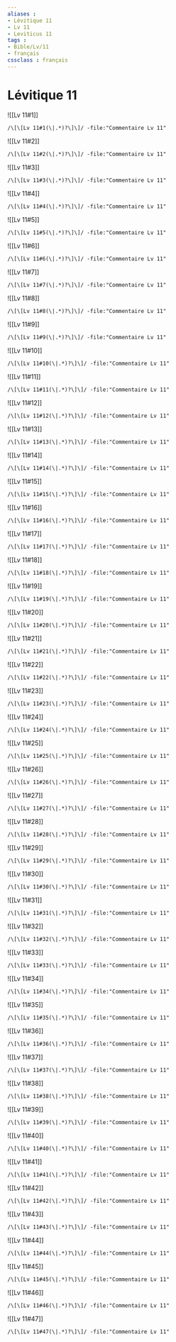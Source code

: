 ```yaml
---
aliases : 
- Lévitique 11
- Lv 11
- Leviticus 11
tags : 
- Bible/Lv/11
- français
cssclass : français
---
```


# Lévitique 11

![[Lv 11#1]]

```query
/\[\[Lv 11#1(\|.*)?\]\]/ -file:"Commentaire Lv 11"
```

![[Lv 11#2]]

```query
/\[\[Lv 11#2(\|.*)?\]\]/ -file:"Commentaire Lv 11"
```

![[Lv 11#3]]

```query
/\[\[Lv 11#3(\|.*)?\]\]/ -file:"Commentaire Lv 11"
```

![[Lv 11#4]]

```query
/\[\[Lv 11#4(\|.*)?\]\]/ -file:"Commentaire Lv 11"
```

![[Lv 11#5]]

```query
/\[\[Lv 11#5(\|.*)?\]\]/ -file:"Commentaire Lv 11"
```

![[Lv 11#6]]

```query
/\[\[Lv 11#6(\|.*)?\]\]/ -file:"Commentaire Lv 11"
```

![[Lv 11#7]]

```query
/\[\[Lv 11#7(\|.*)?\]\]/ -file:"Commentaire Lv 11"
```

![[Lv 11#8]]

```query
/\[\[Lv 11#8(\|.*)?\]\]/ -file:"Commentaire Lv 11"
```

![[Lv 11#9]]

```query
/\[\[Lv 11#9(\|.*)?\]\]/ -file:"Commentaire Lv 11"
```

![[Lv 11#10]]

```query
/\[\[Lv 11#10(\|.*)?\]\]/ -file:"Commentaire Lv 11"
```

![[Lv 11#11]]

```query
/\[\[Lv 11#11(\|.*)?\]\]/ -file:"Commentaire Lv 11"
```

![[Lv 11#12]]

```query
/\[\[Lv 11#12(\|.*)?\]\]/ -file:"Commentaire Lv 11"
```

![[Lv 11#13]]

```query
/\[\[Lv 11#13(\|.*)?\]\]/ -file:"Commentaire Lv 11"
```

![[Lv 11#14]]

```query
/\[\[Lv 11#14(\|.*)?\]\]/ -file:"Commentaire Lv 11"
```

![[Lv 11#15]]

```query
/\[\[Lv 11#15(\|.*)?\]\]/ -file:"Commentaire Lv 11"
```

![[Lv 11#16]]

```query
/\[\[Lv 11#16(\|.*)?\]\]/ -file:"Commentaire Lv 11"
```

![[Lv 11#17]]

```query
/\[\[Lv 11#17(\|.*)?\]\]/ -file:"Commentaire Lv 11"
```

![[Lv 11#18]]

```query
/\[\[Lv 11#18(\|.*)?\]\]/ -file:"Commentaire Lv 11"
```

![[Lv 11#19]]

```query
/\[\[Lv 11#19(\|.*)?\]\]/ -file:"Commentaire Lv 11"
```

![[Lv 11#20]]

```query
/\[\[Lv 11#20(\|.*)?\]\]/ -file:"Commentaire Lv 11"
```

![[Lv 11#21]]

```query
/\[\[Lv 11#21(\|.*)?\]\]/ -file:"Commentaire Lv 11"
```

![[Lv 11#22]]

```query
/\[\[Lv 11#22(\|.*)?\]\]/ -file:"Commentaire Lv 11"
```

![[Lv 11#23]]

```query
/\[\[Lv 11#23(\|.*)?\]\]/ -file:"Commentaire Lv 11"
```

![[Lv 11#24]]

```query
/\[\[Lv 11#24(\|.*)?\]\]/ -file:"Commentaire Lv 11"
```

![[Lv 11#25]]

```query
/\[\[Lv 11#25(\|.*)?\]\]/ -file:"Commentaire Lv 11"
```

![[Lv 11#26]]

```query
/\[\[Lv 11#26(\|.*)?\]\]/ -file:"Commentaire Lv 11"
```

![[Lv 11#27]]

```query
/\[\[Lv 11#27(\|.*)?\]\]/ -file:"Commentaire Lv 11"
```

![[Lv 11#28]]

```query
/\[\[Lv 11#28(\|.*)?\]\]/ -file:"Commentaire Lv 11"
```

![[Lv 11#29]]

```query
/\[\[Lv 11#29(\|.*)?\]\]/ -file:"Commentaire Lv 11"
```

![[Lv 11#30]]

```query
/\[\[Lv 11#30(\|.*)?\]\]/ -file:"Commentaire Lv 11"
```

![[Lv 11#31]]

```query
/\[\[Lv 11#31(\|.*)?\]\]/ -file:"Commentaire Lv 11"
```

![[Lv 11#32]]

```query
/\[\[Lv 11#32(\|.*)?\]\]/ -file:"Commentaire Lv 11"
```

![[Lv 11#33]]

```query
/\[\[Lv 11#33(\|.*)?\]\]/ -file:"Commentaire Lv 11"
```

![[Lv 11#34]]

```query
/\[\[Lv 11#34(\|.*)?\]\]/ -file:"Commentaire Lv 11"
```

![[Lv 11#35]]

```query
/\[\[Lv 11#35(\|.*)?\]\]/ -file:"Commentaire Lv 11"
```

![[Lv 11#36]]

```query
/\[\[Lv 11#36(\|.*)?\]\]/ -file:"Commentaire Lv 11"
```

![[Lv 11#37]]

```query
/\[\[Lv 11#37(\|.*)?\]\]/ -file:"Commentaire Lv 11"
```

![[Lv 11#38]]

```query
/\[\[Lv 11#38(\|.*)?\]\]/ -file:"Commentaire Lv 11"
```

![[Lv 11#39]]

```query
/\[\[Lv 11#39(\|.*)?\]\]/ -file:"Commentaire Lv 11"
```

![[Lv 11#40]]

```query
/\[\[Lv 11#40(\|.*)?\]\]/ -file:"Commentaire Lv 11"
```

![[Lv 11#41]]

```query
/\[\[Lv 11#41(\|.*)?\]\]/ -file:"Commentaire Lv 11"
```

![[Lv 11#42]]

```query
/\[\[Lv 11#42(\|.*)?\]\]/ -file:"Commentaire Lv 11"
```

![[Lv 11#43]]

```query
/\[\[Lv 11#43(\|.*)?\]\]/ -file:"Commentaire Lv 11"
```

![[Lv 11#44]]

```query
/\[\[Lv 11#44(\|.*)?\]\]/ -file:"Commentaire Lv 11"
```

![[Lv 11#45]]

```query
/\[\[Lv 11#45(\|.*)?\]\]/ -file:"Commentaire Lv 11"
```

![[Lv 11#46]]

```query
/\[\[Lv 11#46(\|.*)?\]\]/ -file:"Commentaire Lv 11"
```

![[Lv 11#47]]

```query
/\[\[Lv 11#47(\|.*)?\]\]/ -file:"Commentaire Lv 11"
```

